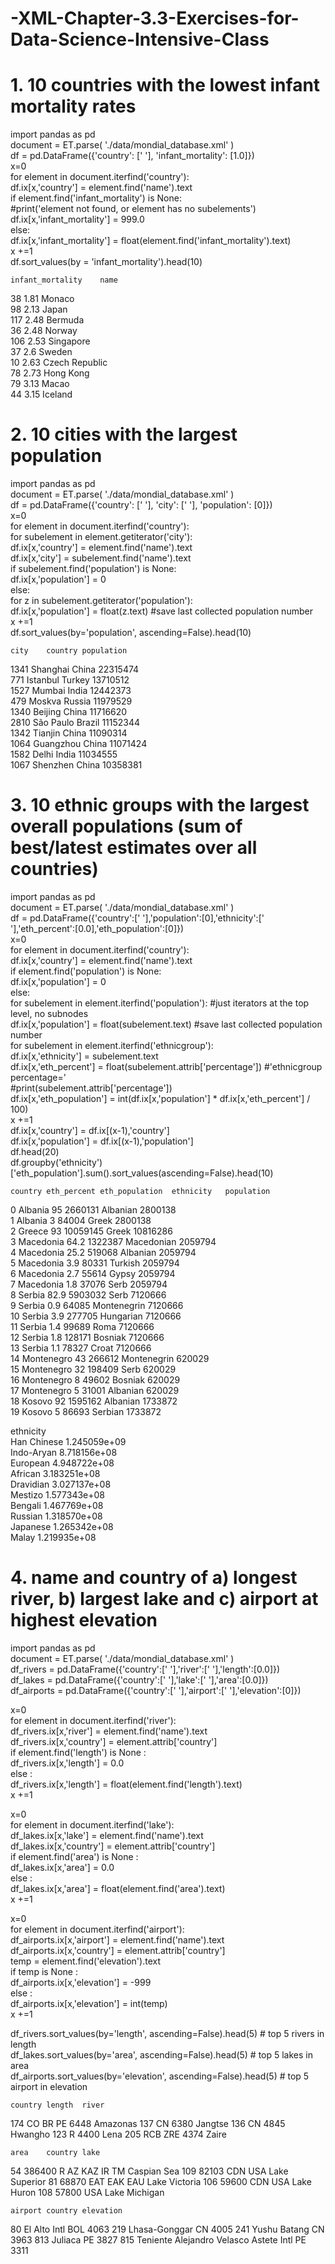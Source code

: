 # -XML-Chapter-3.3-Exercises-for-Data-Science-Intensive-Class

# 1. 10 countries with the lowest infant mortality rates					
import pandas as pd					
document = ET.parse( './data/mondial_database.xml' )					
df = pd.DataFrame({'country': [' '], 'infant_mortality': [1.0]})					
x=0					
for element in document.iterfind('country'):					
    df.ix[x,'country'] = element.find('name').text					
    if element.find('infant_mortality') is None:					
        #print('element not found, or element has no subelements')					
        df.ix[x,'infant_mortality'] = 999.0					
    else:					
        df.ix[x,'infant_mortality'] = float(element.find('infant_mortality').text)					
    x +=1					
df.sort_values(by = 'infant_mortality').head(10)					
					
	infant_mortality	name			
38	1.81	Monaco			
98	2.13	Japan			
117	2.48	Bermuda			
36	2.48	Norway			
106	2.53	Singapore			
37	2.6	Sweden			
10	2.63	Czech Republic			
78	2.73	Hong Kong			
79	3.13	Macao			
44	3.15	Iceland			
					
					
					



# 2. 10 cities with the largest population						
import pandas as pd						
document = ET.parse( './data/mondial_database.xml' )						
df = pd.DataFrame({'country': [' '], 'city': [' '], 'population': [0]})						
x=0						
for element in document.iterfind('country'):						
    for subelement in element.getiterator('city'):						
        df.ix[x,'country'] = element.find('name').text						
        df.ix[x,'city'] = subelement.find('name').text						
        if subelement.find('population') is None:						
            df.ix[x,'population'] = 0						
        else:						
            for z in subelement.getiterator('population'):						
                df.ix[x,'population'] = float(z.text)  #save last collected population number						
        x +=1						
df.sort_values(by='population', ascending=False).head(10)						
						
						
	city	country	population			
1341	Shanghai	China	22315474			
771	Istanbul	Turkey	13710512			
1527	Mumbai	India	12442373			
479	Moskva	Russia	11979529			
1340	Beijing	China	11716620			
2810	São Paulo	Brazil	11152344			
1342	Tianjin	China	11090314			
1064	Guangzhou	China	11071424			
1582	Delhi	India	11034555			
1067	Shenzhen	China	10358381			
						




# 3. 10 ethnic groups with the largest overall populations (sum of best/latest estimates over all countries)							
import pandas as pd							
document = ET.parse( './data/mondial_database.xml' )							
df = pd.DataFrame({'country':[' '],'population':[0],'ethnicity':[' '],'eth_percent':[0.0],'eth_population':[0]})							
x=0							
for element in document.iterfind('country'):							
    df.ix[x,'country'] = element.find('name').text							
    if element.find('population') is None:							
        df.ix[x,'population'] = 0							
    else:							
        for subelement in element.iterfind('population'):  #just iterators at the top level, no subnodes							
            df.ix[x,'population'] = float(subelement.text)  #save last collected population number							
        for subelement in element.iterfind('ethnicgroup'):							
            df.ix[x,'ethnicity'] = subelement.text							
            df.ix[x,'eth_percent'] = float(subelement.attrib['percentage']) #'ethnicgroup percentage='							
            #print(subelement.attrib['percentage'])							
            df.ix[x,'eth_population'] = int(df.ix[x,'population'] * df.ix[x,'eth_percent'] / 100)							
            x +=1							
            df.ix[x,'country'] = df.ix[(x-1),'country']							
            df.ix[x,'population'] = df.ix[(x-1),'population']							
df.head(20)							
df.groupby('ethnicity')['eth_population'].sum().sort_values(ascending=False).head(10)							
							
	country	eth_percent	eth_population	ethnicity	population		
0	Albania	95	2660131	Albanian	2800138		
1	Albania	3	84004	Greek	2800138		
2	Greece	93	10059145	Greek	10816286		
3	Macedonia	64.2	1322387	Macedonian	2059794		
4	Macedonia	25.2	519068	Albanian	2059794		
5	Macedonia	3.9	80331	Turkish	2059794		
6	Macedonia	2.7	55614	Gypsy	2059794		
7	Macedonia	1.8	37076	Serb	2059794		
8	Serbia	82.9	5903032	Serb	7120666		
9	Serbia	0.9	64085	Montenegrin	7120666		
10	Serbia	3.9	277705	Hungarian	7120666		
11	Serbia	1.4	99689	Roma	7120666		
12	Serbia	1.8	128171	Bosniak	7120666		
13	Serbia	1.1	78327	Croat	7120666		
14	Montenegro	43	266612	Montenegrin	620029		
15	Montenegro	32	198409	Serb	620029		
16	Montenegro	8	49602	Bosniak	620029		
17	Montenegro	5	31001	Albanian	620029		
18	Kosovo	92	1595162	Albanian	1733872		
19	Kosovo	5	86693	Serbian	1733872		
							
ethnicity							
Han Chinese    1.245059e+09							
Indo-Aryan     8.718156e+08							
European       4.948722e+08							
African        3.183251e+08							
Dravidian      3.027137e+08							
Mestizo        1.577343e+08							
Bengali        1.467769e+08							
Russian        1.318570e+08							
Japanese       1.265342e+08							
Malay          1.219935e+08							
							






# 4. name and country of a) longest river, b) largest lake and c) airport at highest elevation			
			
import pandas as pd			
document = ET.parse( './data/mondial_database.xml' )			
df_rivers = pd.DataFrame({'country':[' '],'river':[' '],'length':[0.0]})			
df_lakes = pd.DataFrame({'country':[' '],'lake':[' '],'area':[0.0]})			
df_airports = pd.DataFrame({'country':[' '],'airport':[' '],'elevation':[0]})			
			
x=0			
for element in document.iterfind('river'):			
    df_rivers.ix[x,'river'] = element.find('name').text			
    df_rivers.ix[x,'country'] = element.attrib['country']			
    if element.find('length') is None :			
        df_rivers.ix[x,'length'] = 0.0			
    else :			
        df_rivers.ix[x,'length'] = float(element.find('length').text)			
    x +=1			
			
x=0			
for element in document.iterfind('lake'):			
    df_lakes.ix[x,'lake'] = element.find('name').text			
    df_lakes.ix[x,'country'] = element.attrib['country']			
    if element.find('area') is None :			
        df_lakes.ix[x,'area'] = 0.0			
    else :			
        df_lakes.ix[x,'area'] = float(element.find('area').text)			
    x +=1			
    			
x=0			
for element in document.iterfind('airport'):			
    df_airports.ix[x,'airport'] = element.find('name').text			
    df_airports.ix[x,'country'] = element.attrib['country']			
    temp = element.find('elevation').text			
    if temp is None :			
        df_airports.ix[x,'elevation'] = -999			
    else :			
        df_airports.ix[x,'elevation'] = int(temp)			
    x +=1			
    			
			
df_rivers.sort_values(by='length', ascending=False).head(5)          # top 5 rivers in length			
df_lakes.sort_values(by='area', ascending=False).head(5)             # top 5 lakes in area			
df_airports.sort_values(by='elevation', ascending=False).head(5)     # top 5 airport in elevation			
			
			
	country	length	river
174	CO BR PE	6448	Amazonas
137	CN	6380	Jangtse
136	CN	4845	Hwangho
123	R	4400	Lena
205	RCB ZRE	4374	Zaire
			
	area	country	lake
54	386400	R AZ KAZ IR TM	Caspian Sea
109	82103	CDN USA	Lake Superior
81	68870	EAT EAK EAU	Lake Victoria
106	59600	CDN USA	Lake Huron
108	57800	USA	Lake Michigan
			
	airport	country	elevation
80	El Alto Intl	BOL	4063
219	Lhasa-Gonggar	CN	4005
241	Yushu Batang	CN	3963
813	Juliaca	PE	3827
815	Teniente Alejandro Velasco Astete Intl	PE	3311





